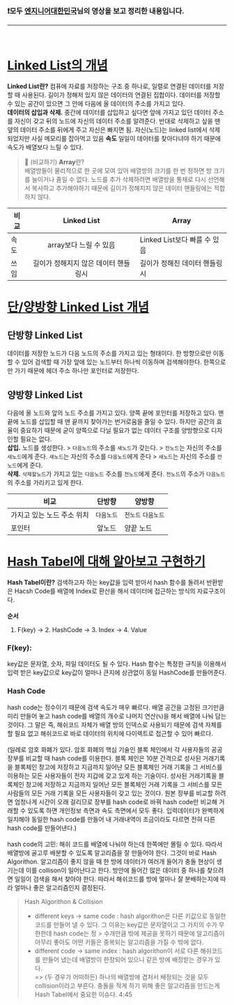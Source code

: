 ### ❗️모두 [엔지니어대한민국](https://youtu.be/Vi0hauJemxA)님의 영상을 보고 정리한 내용입니다. 
<hr>
<br/>

# [Linked List의 개념](https://youtu.be/DzGnME1jIwY)
**Linked List란?** 컴퓨에 자료를 저장하는 구조 중 하나로, 일렬로 연결된 데이터를 저장할 때 사용된다. 길이가 정해저 있지 않은 데이터의 연결된 집합이다. 데이터를 저장할 수 있는 공간이 있으면 그 안에 다음에 올 데이터의 주소를 가지고 있다.<br/>
**데이터의 삽입과 삭제.** 중간에 데이터를 삽입하고 싶다면 앞에 가지고 있던 데이터 주소를 자신이 갖고 뒤의 노드에 자신의 데이터 주소를 알려준다. 반대로 삭제하고 싶을 땐 얖의 데이터 주소를 뒤에게 주고 자신은 빠지면 됨. 자신(노드)는 linked list에서 삭제 되었지만 사실 메모리를 잡아먹고 있음
**속도** 일일이 데이터를 찾아다녀야 하기 때문에 속도가 배열보다 느릴 수 있다. 

> 🤚 (비교하기) **Array**란? <br/>
> 배열방들이 물리적으로 한 곳에 모여 있어 배열방의 크기를 한 번 정하면 방 크기를 늘이거나 줄일 수 없다.
> 노드를 추가 삭제하려면 배열방을 통채로 다시 선언해서 복사하고 추가해야하기 때문에 길이가 정해지지 않은 데이터 핸들링에는 적합하지 않다.

| 비교 | **Linked List** | **Array** |
|---|:---:|---|
| 속도 | array보다 느릴 수 있음 | Linked List보다 빠를 수 있음 |
| 쓰임 | 길이가 정해지지 않은 데이터 핸들링시 | 길이가 정해진 데이터 핸들링시 |


# [단/양방향 Linked List 개념](https://youtu.be/G4IIDyfoHeY)
## 단방향 Linked List
데이터를 저장한 노드가 다음 노드의 주소를 가지고 있는 형태이다. 한 방향으로만 이동할 수 있어 검색할 때 가장 앞에 있는 노드부터 하나씩 이동하며 검색해야한다. 한쪽으로만 가기 때문에 헤더 주소 하나만 포인터로 저장한다. 
## 양방향 Linked List
다음에 올 노드와 앞의 노드 주소를 가지고 있다. 양쪽 끝에 포인터를 저장하고 있다. 맨 끝에 노드를 삽입할 때 맨 끝까지 찾아가는 번거로움을 줄일 수 있다. 하지만 공간의 효율이 중요하기 때문에 굳이 양쪽으로 다닐 필요가 없는 데이터 구조를 양방향으로 디자인할 필요는 없다. <br/>
**삽입.** 노드를 생성한다. > `다음노드`의 주소를 `새노드`가 갖는다. > `전노드`는 자신의 주소를 `새노드`에게 준다. `새노드`는 자신의 주소를 `다음노드`에게 준다 > `새노드`는 자신의 주소를 `전노드`에게 준다.<br/>
**삭제.** `삭제할노드`가 가지고 있는 `다음노드` 주소를 `전노드`에게 준다. `전노드`의 주소가 `다음노드`의 주소를 가리키고 있게 한다. <br/>

| 비교 | 단방향 | 양방향 |
|---|:---:|---|
| 가지고 있는 노드 주소 위치 | `다음노드` | `전노드` `다음노드` |
| 포인터 | 앞노드 | 양끝 노드 |

# [Hash Tabel에 대해 알아보고 구현하기](https://youtu.be/Vi0hauJemxA)
**Hash Tabel이란?** 검색하고자 하는 key값을 입력 받아서 hash 함수를 돌려서 반환받은 Hacsh Code를 배열에 Index로 환산을 해서 데이터에 접근하는 방식의 자료구조이다. <br/>
<br/>
**순서** </br>
1. F(key) -> 2. HashCode -> 3. Index -> 4. Value <br/>
### F(key): 
key값은 문자열, 숫자, 파일 데이터도 될 수 있다. Hash 함수는 특정한 규칙을 이용해서 입력 받은 key값으로 key값이 얼마나 큰지에 상관없이 동일 HashCode를 만들어준다. <br/>
### Hash Code
hash code는 정수이기 때문에 검색 속도가 매우 빠르다. 배열 공간을 고정된 크기만큼 미리 만들어 놓고 hash code를 배열의 개수로 나머지 연산(`%`)을 해서 배열에 나눠 담는 것이다. 그 말은 즉, 해쉬코드 자체가 배열 방의 인덱스로 사용되기 때문에 검색 자체를 할 필요 없고 해쉬코드로 바로 데이터의 위치에 다이렉트로 접근할 수 있어 빠르다. <br/>
<br/>
(일례로 암호 화폐가 있다. 암호 화폐의 핵심 기술인 블록 체인에서 각 사용자들의 공공장부를 비교할 때 hash code를 이용한다. 블록 체인은 10분 간격으로 성사된 거래기록을 블록체인 창고에 저장하고 지금까지 일어난 모든 블록체인 거래 기록을 그 서비스를 이용하는 모든 사용자들이 전자 지갑에 갖고 있게 하는 기술이다. 성사된 거래기록을 블록체인 창고에 저장하고 지금까지 일어난 모든 블록체인 거래 기록을 그 서비스를  모든 사람들의 모든 거래 기록을 모든 사용자들이 갖고 있는 것이다. 원본 장부를 비교할 하려면 엄청나게 시간이 오래 걸리므로 장부를 hash code로 바꿔 hash code만 비교해 거래할 수 있도록 하면 개인정보 측면과 속도 측면에서 모두 좋다. 입력데이터가 완벽하게 일치해야 동일한 hash code를 만들어 내 거래내역이 조금이라도 다르면 전혀 다른 hash code를 만들어낸다.) <br/>
<br/>
hash code의 고민: 해쉬 코드를 배열에 나눠야 하는데 한쪽에만 몰릴 수 있다. 따라서 배열방에 골고루 배분할 수 있도록 알고리즘을 잘 만들어야 한다. 그것이 바로 Hash Algorithon. 알고리즘이 좋지 않을 때 한 방에 데이터가 여러개 들어가 충돌 현상이 생기는데 이를 collison이 일어난다고 한다. 방안에 들어간 많은 데이터 중 하나를 찾으려면 일일이 검색을 해서 찾아야 한다. 따라서 해쉬코드를 방에 얼마나 잘 분배하는지에 따라 얼마나 좋은 알고리즘인지 결정된다. 
> Hash Algorithon & Collision
> - different keys -> same code : hash algorithon은 다른 키값으로 동일한 코드를 만들어 낼 수 있다. 그 이유는 key값은 문자열이고 그 가지의 수가 무한한데 hash code는 정 > 수개만큼 밖에 제공을 못하기 때문에 알고리즘이 아무리 좋아도 어떤 키들은 중복되는 알고리즘을 가질 수 밖에 없다. 
> - different code -> same index : hash algorithon이 서로 다른 해쉬코드를 만들어 냈는데 배열방이 한정되어 있으니 같은 방에 배정받는 경우가 있다. <br/>
> => (두 경우가 어떠하든) 하나의 배열방에 겹처서 배정되는 것을 모두 collision이라고 부른다. 충돌을 적게 하기 위해 좋은 알고리즘을 만드는게 Hash Tabel에서 중요한 이슈다. 
4:45



